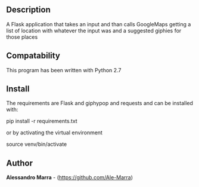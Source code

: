 ## Description

A Flask application that takes an input and than calls GoogleMaps getting a list of location with whatever the input was and a suggested giphies for those places


## Compatability

This program has been written with Python 2.7


## Install

The requirements are Flask and giphypop and requests and can be installed with: 

pip install -r requirements.txt

or by activating the virtual environment 

source venv/bin/activate

## Author

**Alessandro Marra** - (https://github.com/Ale-Marra)
